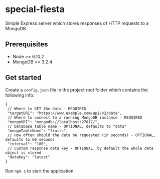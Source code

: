 # special-fiesta
Simple Express server which stores responses of HTTP requests to a MongoDB.

## Prerequisites
* Node >= 6.10.2
* MongoDB >= 3.2.4

## Get started
Create a `config.json` file in the project root folder which contains the following info:
```
{
 // Where to GET the data - REQUIRED
 "targetURI": "https://www.example.com/api/v2/data",
 // Where to connect to a running MongoDB instance - REQUIRED
 "mongoURI": "mongodb://localhost:27017/",
 // Database table name - OPTIONAL, defaults to "data"
 "mongoTableName": "fruits",
 // How often should the data be requested (in seconds) - OPTIONAL, defaults to 60 seconds
 "interval": "180",
 // Custom response data key - OPTIONAL, by default the whole data object is stored
 "dataKey": "latest"
}
``` 

Run `npm s` to start the application. 
